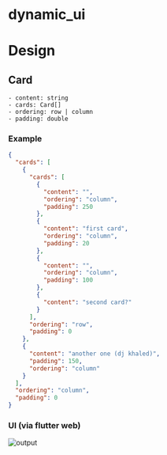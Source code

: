 # dynamic_ui

# Design

## Card

    - content: string
    - cards: Card[]
    - ordering: row | column
    - padding: double

### Example

```json
{
  "cards": [
    {
      "cards": [
        {
          "content": "",
          "ordering": "column",
          "padding": 250
        },
        {
          "content": "first card",
          "ordering": "column",
          "padding": 20
        },
        {
          "content": "",
          "ordering": "column",
          "padding": 100
        },
        {
          "content": "second card?"
        }
      ],
      "ordering": "row",
      "padding": 0
    },
    {
      "content": "another one (dj khaled)",
      "padding": 150,
      "ordering": "column"
    }
  ],
  "ordering": "column",
  "padding": 0
}
```

### UI (via flutter web)

![output](https://github.com/prithvianilk/dynamic_ui/blob/main/readme_content/example.png?raw=true)